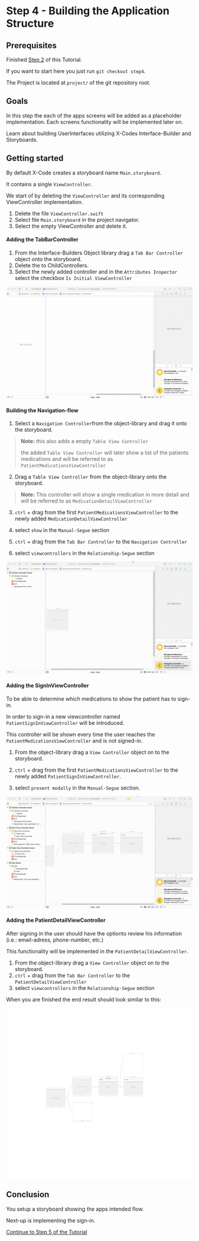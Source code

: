 # Step 4 - Building the Application Structure

## Prerequisites
Finished [Step 2](STEP2.md) of this Tutorial.

If you want to start here you just run `git checkout step4`.

The Project is located at `project/` of the git repository root.

## Goals
In this step the each of the apps screens will be added as a placeholder implementation.
Each screens functionality will be implemented later on.

Learn about building UserInterfaces utilizing X-Codes Interface-Builder and Storyboards.

## Getting started
By default X-Code creates a storyboard name `Main.storyboard`.

It contains a single `ViewController`.

We start of by deleting the `ViewController` and its corresponding ViewController implementation.

1. Delete the file `ViewController.swift`
2. Select file `Main.storyboard` in the project navigator.
3. Select the empty ViewController and delete it.


#### Adding the TabBarController
1. From the Interface-Builders Object library drag a `Tab Bar Controller` object onto the storyboard.
2. Delete the to ChildControllers.
3. Select the newly added controller and in the `Attributes Inspector` select the checkbox `Is Initial ViewController`

![](resources/step4/add_tabbar.gif)


#### Building the Navigation-flow
1. Select a `Navigation Controller`from the object-library and drag it onto the storyboard.
>__Note:__ this also adds a empty `Table View Controller`
>
> the added `Table View Controller` will later show a list of the patients medications and will be referred to as `PatientMedicationsViewController`

2. Drag a `Table View Controller` from the object-library onto the storyboard.
>__Note:__ This controller will show a single medication in more detail and will be referred to as `MedicationDetailViewController`

3. `ctrl` +  drag from the first `PatientMedicationsViewController` to the newly added  `MedicationDetailViewController`
4. select `show` in the `Manual-Segue` section

5. `ctrl` + drag from the `Tab Bar Controller` to the `Navigation Controller`
6. select `viewcontrollers` in the `Relationship-Segue` section

![](resources/step4/build_navigation.gif)

#### Adding the SignInViewController
To be able to determine which medications to show the patient has to sign-in.

In order to sign-in a new viewcontroller named `PatientSignInViewController` will be introduced.

This controller will be shown every time the user reaches the `PatientMedicationsViewController` and is not signed-in.

1. From the object-library drag a `View Controller` object on to the storyboard.

2. `ctrl` +  drag from the first `PatientMedicationsViewController` to the newly added
`PatientSignInViewController`.

3. select `present modally` in the `Manual-Segue` section.

![](resources/step4/add_signin.gif)


#### Adding the PatientDetailViewController

After signing in the user should have the optionto review his information (i.e.: email-adress, phone-number, etc.)

This functionality will be implemented in the `PatientDetailViewController`.

1. From the object-library drag a `View Controller` object on to the storyboard.
2. `ctrl` + drag from the `Tab Bar Controller` to the `PatientDetailViewController`
3. select `viewcontrollers` in the `Relationship-Segue` section


When you are finished the end result should look similar to this:

![](resources/step4/end-result.png)


## Conclusion
You setup a storyboard showing the apps intended flow.

Next-up is implementing the sign-in.

[Continue to Step 5 of the Tutorial](STEP5.md)
